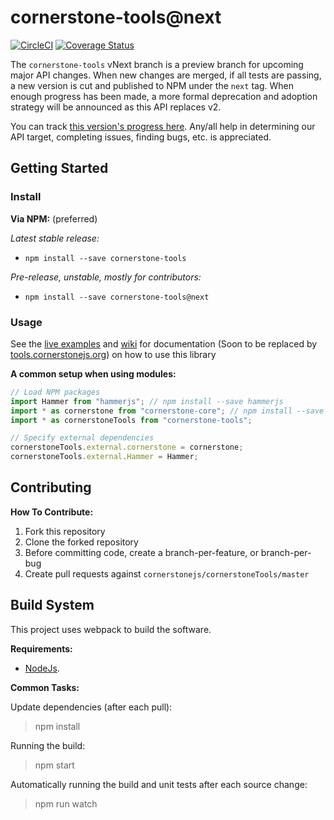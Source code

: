 # cornerstone-tools@next

[![CircleCI](https://circleci.com/gh/cornerstonejs/cornerstoneTools/tree/vNext.svg?style=svg)](https://circleci.com/gh/cornerstonejs/cornerstoneTools/tree/vNext) [![Coverage Status](https://coveralls.io/repos/github/cornerstonejs/cornerstoneTools/badge.svg?branch=vNext)](https://coveralls.io/github/cornerstonejs/cornerstoneTools?branch=vNext)

The `cornerstone-tools` vNext branch is a preview branch for upcoming major API changes. When new changes are merged, if all tests are passing, a new version is cut and published to NPM under the `next` tag. When enough progress has been made, a more formal deprecation and adoption strategy will be announced as this API replaces v2.

You can track [this version's progress here](https://github.com/cornerstonejs/cornerstoneTools/projects/1). Any/all help in determining our API target, completing issues, finding bugs, etc. is appreciated.

## Getting Started

### Install

**Via NPM:** (preferred)

_Latest stable release:_

- `npm install --save cornerstone-tools`

_Pre-release, unstable, mostly for contributors:_

- `npm install --save cornerstone-tools@next`

### Usage

See the [live examples](https://rawgithub.com/cornerstonejs/cornerstoneTools/master/examples/index.html) and [wiki](https://github.com/cornerstonejs/cornerstoneTools/wiki) for documentation (Soon to be replaced by [tools.cornerstonejs.org](http://tools.cornerstonejs.org/)) on how to use this library

**A common setup when using modules:**

```javascript
// Load NPM packages
import Hammer from "hammerjs"; // npm install --save hammerjs
import * as cornerstone from "cornerstone-core"; // npm install --save cornerstone-core
import * as cornerstoneTools from "cornerstone-tools";

// Specify external dependencies
cornerstoneTools.external.cornerstone = cornerstone;
cornerstoneTools.external.Hammer = Hammer;
```

## Contributing

**How To Contribute:**

1.  Fork this repository
2.  Clone the forked repository
3.  Before committing code, create a branch-per-feature, or branch-per-bug
4.  Create pull requests against `cornerstonejs/cornerstoneTools/master`

## Build System

This project uses webpack to build the software.

**Requirements:**

- [NodeJs](http://nodejs.org).

**Common Tasks:**

Update dependencies (after each pull):

> npm install

Running the build:

> npm start

Automatically running the build and unit tests after each source change:

> npm run watch

[license-image]: http://img.shields.io/badge/license-MIT-blue.svg?style=flat
[license-url]: LICENSE
[npm-url]: https://npmjs.org/package/cornerstone-tools
[npm-version-image]: http://img.shields.io/npm/v/cornerstone-tools.svg?style=flat
[npm-downloads-image]: http://img.shields.io/npm/dm/cornerstone-tools.svg?style=flat
[travis-url]: http://travis-ci.org/cornerstonejs/cornerstoneTools
[travis-image]: https://travis-ci.org/cornerstonejs/cornerstoneTools.svg?branch=master
[coverage-url]: https://coveralls.io/github/cornerstonejs/cornerstoneTools?branch=master
[coverage-image]: https://coveralls.io/repos/github/cornerstonejs/cornerstoneTools/badge.svg?branch=master
